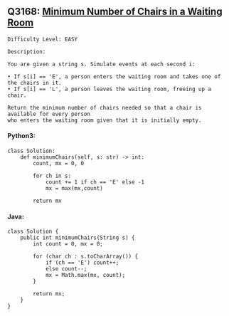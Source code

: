 ## Q3168: [Minimum Number of Chairs in a Waiting Room](https://leetcode.com/problems/minimum-number-of-chairs-in-a-waiting-room/)

```
Difficulty Level: EASY
```

```
Description:

You are given a string s. Simulate events at each second i:

• If s[i] == 'E', a person enters the waiting room and takes one of the chairs in it.
• If s[i] == 'L', a person leaves the waiting room, freeing up a chair.

Return the minimum number of chairs needed so that a chair is available for every person
who enters the waiting room given that it is initially empty.
```

#### Python3:

```
class Solution:
    def minimumChairs(self, s: str) -> int:
        count, mx = 0, 0

        for ch in s:
            count += 1 if ch == 'E' else -1
            mx = max(mx,count)

        return mx
```

#### Java:

```
class Solution {
    public int minimumChairs(String s) {
        int count = 0, mx = 0;

        for (char ch : s.toCharArray()) {
            if (ch == 'E') count++;
            else count--;
            mx = Math.max(mx, count);
        }

        return mx;
    }
}
```
